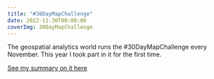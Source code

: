 ```yaml
---
title: "#30DayMapChallenge"
date: 2022-11-30T00:00:00
coverImg: 30DayMapChallenge
---
```


The geospatial analytics world runs the #30DayMapChallenge every November. This year I took part in it for the first time.

<!--more-->


[See my summary on it here](https://www.linkedin.com/feed/update/urn:li:activity:7003688513904742400/)
